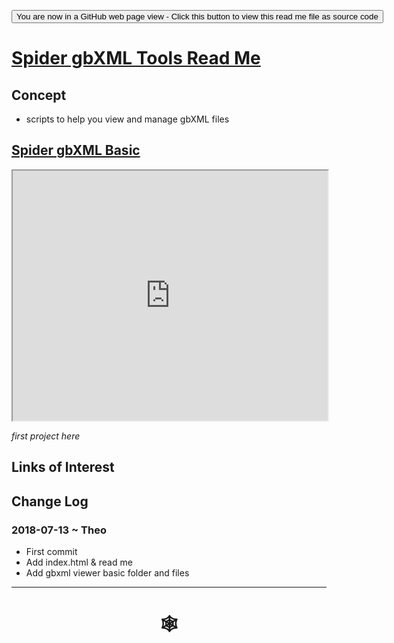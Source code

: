 




<span style=display:none; >[You are now in a GitHub source code view - click this link to view Read Me file as a web page](https://www.ladybug.tools/spider-gbxml-tools/index.html#README.md "View file as a web page." ) </span>

<div><input type=button class = "btn btn-primary" onclick="window.location.href='https://github.com/ladybug-tools/spider-gbxml-tools/tree/master/spider-gbxml-tools/README.md'"
value="You are now in a GitHub web page view - Click this button to view this read me file as source code" ><div>

# [Spider gbXML Tools Read Me]( #README.md )


## Concept

* scripts to help you view and manage gbXML files

## [Spider gbXML Basic]( https://www.ladybug.tools/spider-gbxml-tools/gbxml-viewer-basic/index.html )

<iframe class=iframeReadMe src=https://www.ladybug.tools/spider-gbxml-tools/gbxml-viewer-basic/index.html width=100% height=400px >Iframes are not displayed on github.com</iframe>

_first project here_



## Links of Interest



## Change Log

### 2018-07-13 ~ Theo

* First commit
* Add index.html & read me
* Add gbxml viewer basic folder and files

***

# <center title="hello!" ><a href=javascript:window.scrollTo(0,0); style=text-decoration:none; > &#x1f578; </a></center>




